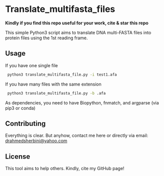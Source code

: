 # Translate_multifasta_files 

**Kindly if you find this repo useful for your work, cite & star this repo**

This simple Python3 script aims to translate DNA multi-FASTA files into protein files using the 1st reading frame.

## Usage
If you have one single file

```bash
 python3 translate_multifasta_file.py -i test1.afa

```
If you have many files with the same extension

```bash
 python3 translate_multifasta_file.py -b .afa
```
As dependencies, you need to have Biopython, fnmatch, and argparse (via pip3 or conda)

## Contributing
Everything is clear. But anyhow, contact me here or directly via email: drahmedsherbini@yahoo.com
## License
This tool aims to help others. Kindly, cite my GitHub page!

